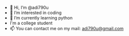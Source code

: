 - 👋 Hi, I’m @adi790u
- 👀 I’m interested in coding
- 🌱 I’m currently learning python
- I'm a college student   
- 📫 You can contact me on my mail: adi790u@gmail.com

<!---
adi790u/adi790u is a ✨ special ✨ repository because its `README.md` (this file) appears on your GitHub profile.
You can click the Preview link to take a look at your changes.
--->
